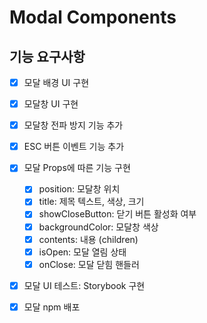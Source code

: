 # Modal Components

## 기능 요구사항

- [x] 모달 배경 UI 구현
- [x] 모달창 UI 구현
- [x] 모달창 전파 방지 기능 추가
- [x] ESC 버튼 이벤트 기능 추가
- [x] 모달 Props에 따른 기능 구현

  - [x] position: 모달창 위치
  - [x] title: 제목 텍스트, 색상, 크기
  - [x] showCloseButton: 닫기 버튼 활성화 여부
  - [x] backgroundColor: 모달창 색상
  - [x] contents: 내용 (children)
  - [x] isOpen: 모달 열림 상태
  - [x] onClose: 모달 닫힘 핸들러

- [x] 모달 UI 테스트: Storybook 구현
- [x] 모달 npm 배포
